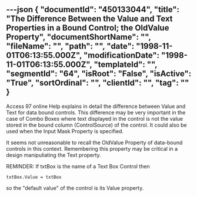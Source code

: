 ---json
{
  "documentId": "450133044",
  "title": "The Difference Between the Value and Text Properties in a Bound Control; the OldValue Property",
  "documentShortName": "",
  "fileName": "",
  "path": "",
  "date": "1998-11-01T06:13:55.000Z",
  "modificationDate": "1998-11-01T06:13:55.000Z",
  "templateId": "",
  "segmentId": "64",
  "isRoot": "False",
  "isActive": "True",
  "sortOrdinal": "",
  "clientId": "",
  "tag": ""
}
---

Access 97 online Help explains in detail the difference between Value and Text for data bound controls. This difference may be very important in the case of Combo Boxes where text displayed in the control is not the value stored in the bound column (ControlSource) of the control. It could also be used when the Input Mask Property is specified.

It seems not unreasonable to recall the OldValue Property of data-bound controls in this context. Remembering this property may be critical in a design manipuliating the Text property.

REMINDER: If txtBox is the name of a Text Box Control then

    txtBox.Value = txtBox

so the &quot;default value&quot; of the control is its Value property.
